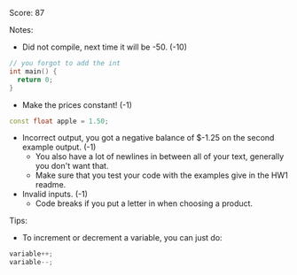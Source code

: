 Score: 87

Notes:
- Did not compile, next time it will be -50. (-10)
```cpp
// you forgot to add the int
int main() {
  return 0;
}
```
- Make the prices constant! (-1)
```cpp
const float apple = 1.50;
```
- Incorrect output, you got a negative balance of $-1.25 on the second example output. (-1)
  - You also have a lot of newlines in between all of your text, generally you don't want that.
  - Make sure that you test your code with the examples give in the HW1 readme.
- Invalid inputs. (-1)
  - Code breaks if you put a letter in when choosing a product.

Tips:
- To increment or decrement a variable, you can just do:
```cpp
variable++;
variable--;
```
